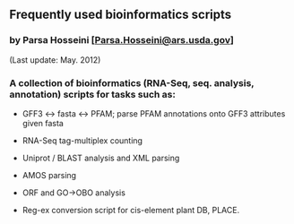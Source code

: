 ## Frequently used bioinformatics scripts

### by Parsa Hosseini [Parsa.Hosseini@ars.usda.gov]

(Last update: May. 2012)

### A collection of bioinformatics (RNA-Seq, seq. analysis, annotation) scripts for tasks such as:

* GFF3 <-> fasta <-> PFAM; parse PFAM annotations onto GFF3 attributes given fasta

* RNA-Seq tag-multiplex counting

* Uniprot / BLAST analysis and XML parsing

* AMOS parsing

* ORF and GO->OBO analysis

* Reg-ex conversion script for cis-element plant DB, PLACE.
